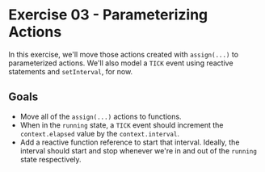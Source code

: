 # Exercise 03 - Parameterizing Actions

In this exercise, we'll move those actions created with `assign(...)` to parameterized actions. We'll also model a `TICK` event using reactive statements and `setInterval`, for now.

## Goals

- Move all of the `assign(...)` actions to functions.
- When in the `running` state, a `TICK` event should increment the `context.elapsed` value by the `context.interval`.
- Add a reactive function reference to start that interval. Ideally, the interval should start and stop whenever we're in and out of the `running` state respectively.

